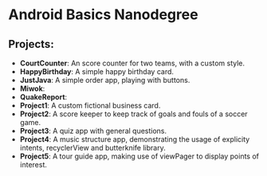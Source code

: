 # Android Basics Nanodegree

## Projects:

  - **CourtCounter**: An score counter for two teams, with a custom style.
  - **HappyBirthday**: A simple happy birthday card.
  - **JustJava**: A simple order app, playing with buttons.
  - **Miwok**: 
  - **QuakeReport**: 
  - **Project1**: A custom fictional business card.
  - **Project2**: A score keeper to keep track of goals and fouls of a soccer game.
  - **Project3**: A quiz app with general questions.
  - **Project4**: A music structure app, demonstrating the usage of explicity intents, recyclerView and butterknife library.
  - **Project5**: A tour guide app, making use of viewPager to display points of interest.